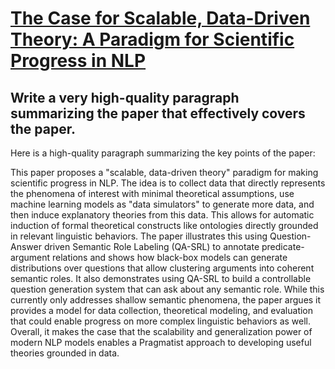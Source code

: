 # [The Case for Scalable, Data-Driven Theory: A Paradigm for Scientific   Progress in NLP](https://arxiv.org/abs/2312.00349)

## Write a very high-quality paragraph summarizing the paper that effectively covers the paper.

 Here is a high-quality paragraph summarizing the key points of the paper:

This paper proposes a "scalable, data-driven theory" paradigm for making scientific progress in NLP. The idea is to collect data that directly represents the phenomena of interest with minimal theoretical assumptions, use machine learning models as "data simulators" to generate more data, and then induce explanatory theories from this data. This allows for automatic induction of formal theoretical constructs like ontologies directly grounded in relevant linguistic behaviors. The paper illustrates this using Question-Answer driven Semantic Role Labeling (QA-SRL) to annotate predicate-argument relations and shows how black-box models can generate distributions over questions that allow clustering arguments into coherent semantic roles. It also demonstrates using QA-SRL to build a controllable question generation system that can ask about any semantic role. While this currently only addresses shallow semantic phenomena, the paper argues it provides a model for data collection, theoretical modeling, and evaluation that could enable progress on more complex linguistic behaviors as well. Overall, it makes the case that the scalability and generalization power of modern NLP models enables a Pragmatist approach to developing useful theories grounded in data.
